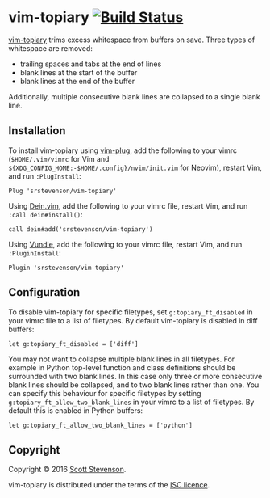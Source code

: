 # vim-topiary [![Build Status](https://travis-ci.org/srstevenson/vim-topiary.svg?branch=master)](https://travis-ci.org/srstevenson/vim-topiary)

[vim-topiary] trims excess whitespace from buffers on save. Three types of
whitespace are removed:

* trailing spaces and tabs at the end of lines
* blank lines at the start of the buffer
* blank lines at the end of the buffer

Additionally, multiple consecutive blank lines are collapsed to a single blank
line.

## Installation

To install vim-topiary using [vim-plug], add the following to your vimrc
(`$HOME/.vim/vimrc` for Vim and
`${XDG_CONFIG_HOME:-$HOME/.config}/nvim/init.vim` for Neovim), restart Vim, and
run `:PlugInstall`:

```viml
Plug 'srstevenson/vim-topiary'
```

Using [Dein.vim], add the following to your vimrc file, restart Vim, and run
`:call dein#install()`:

```viml
call dein#add('srstevenson/vim-topiary')
```

Using [Vundle], add the following to your vimrc file, restart Vim, and run
`:PluginInstall`:

```viml
Plugin 'srstevenson/vim-topiary'
```

## Configuration

To disable vim-topiary for specific filetypes, set `g:topiary_ft_disabled` in
your vimrc file to a list of filetypes. By default vim-topiary is disabled in
diff buffers:

```viml
let g:topiary_ft_disabled = ['diff']
```

You may not want to collapse multiple blank lines in all filetypes. For example
in Python top-level function and class definitions should be surrounded with
two blank lines. In this case only three or more consecutive blank lines should
be collapsed, and to two blank lines rather than one. You can specify this
behaviour for specific filetypes by setting
`g:topiary_ft_allow_two_blank_lines` in your vimrc to a list of filetypes. By
default this is enabled in Python buffers:

```viml
let g:topiary_ft_allow_two_blank_lines = ['python']
```

## Copyright

Copyright © 2016 [Scott Stevenson].

vim-topiary is distributed under the terms of the [ISC licence].

[Dein.vim]: https://github.com/Shougo/dein.vim
[ISC licence]: https://opensource.org/licenses/ISC
[Scott Stevenson]: https://scott.stevenson.io
[vim-plug]: https://github.com/junegunn/vim-plug
[vim-topiary]: https://github.com/srstevenson/vim-topiary
[Vundle]: https://github.com/VundleVim/Vundle.vim
